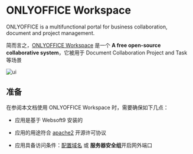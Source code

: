 # ONLYOFFICE Workspace

ONLYOFFICE is a multifunctional portal for business collaboration, document and project management. 

简而言之，[ONLYOFFICE Workspace](https://www.onlyoffice.com/) 是一个 **A free open-source collaborative system**，它被用于 Document Collaboration Project and Task  等场景


![ui](https://libs.websoft9.com/Websoft9/DocsPicture/en/onlyoffice/onlyoffice-websoft9-002.png)


## 准备

在参阅本文档使用 ONLYOFFICE Workspace 时，需要确保如下几点：

- 应用是基于 Websoft9 安装的

- 应用的用途符合 [apache2](https://opensource.org/licenses/Apache-2.0) 开源许可协议

- 应用具备访问条件：[配置域名](./guide/appsetdomain) 或 **服务器安全组**开启网外端口